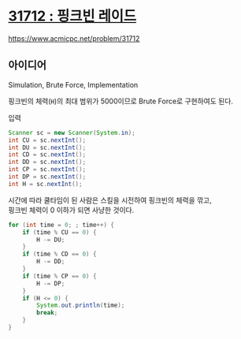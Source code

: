 # [31712 : 핑크빈 레이드](https://www.acmicpc.net/problem/31712)
https://www.acmicpc.net/problem/31712

## 아이디어
Simulation, Brute Force, Implementation

핑크빈의 체력(`H`)의 최대 범위가 5000이므로 Brute Force로 구현하여도 된다.

입력
```java
Scanner sc = new Scanner(System.in);
int CU = sc.nextInt();
int DU = sc.nextInt();
int CD = sc.nextInt();
int DD = sc.nextInt();
int CP = sc.nextInt();
int DP = sc.nextInt();
int H = sc.nextInt();
```

시간에 따라 쿨타임이 된 사람은 스킬을 시전하여 핑크빈의 체력을 깎고,  
핑크빈 체력이 0 이하가 되면 사냥한 것이다.
```java
for (int time = 0; ; time++) {
    if (time % CU == 0) {
        H -= DU;
    }
    if (time % CD == 0) {
        H -= DD;
    }
    if (time % CP == 0) {
        H -= DP;
    }
    if (H <= 0) {
        System.out.println(time);
        break;
    }
}
```